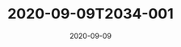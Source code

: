 ---
date: 2020-09-09
title: 2020-09-09T2034-001
hero: 2020/2020-09-09T2034-001.jpeg

# briefly describe the image…
alt: ''

# insert the closed caption text after the three-dash break…
# (include line-breaks, punctuation, and capitalization)
---